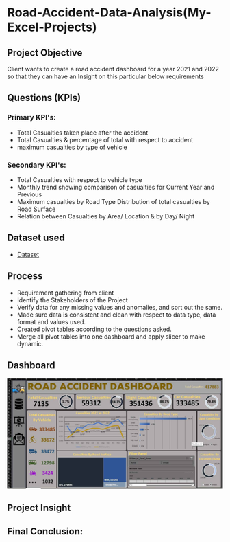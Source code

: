 # Road-Accident-Data-Analysis(My-Excel-Projects)
## Project Objective
Client wants to create a road accident dashboard for a year 2021 and 2022 so that they can have an Insight on this particular below requirements

## Questions (KPIs)
### Primary KPI's:
- Total Casualties taken place after the accident
- Total Casualties & percentage of total with respect to accident
- maximum casualties by type of vehicle 
### Secondary KPI's:
- Total Casualties with respect to vehicle type
- Monthly trend showing comparison of casualties for Current Year and Previous 
- Maximum casualties by Road Type Distribution of total casualties by Road Surface 
- Relation between Casualties by Area/ Location & by Day/ Night

## Dataset used
- <a href="https://docs.google.com/spreadsheets/d/1R_uaoZL18nRbqC_MULVne90h3SdRbAyn/edit?gid=1319047066#gid=1319047066">Dataset</a>


## Process
- Requirement gathering from client
- Identify the Stakeholders of the Project
- Verify data for any missing values and anomalies, and sort out the same.
- Made sure data is consistent and clean with respect to data type, data format and values used.
- Created pivot tables according to the questions asked.
- Merge all pivot tables into one dashboard and apply slicer to make dynamic.

## Dashboard

![Screenshot (495)](https://github.com/roaa-thg/My-Excel-Projects/blob/0e8f903ea8875961e046f7c1cb6b81df1409e4b7/DashBoard.jpg)

## Project Insight

## Final Conclusion:
